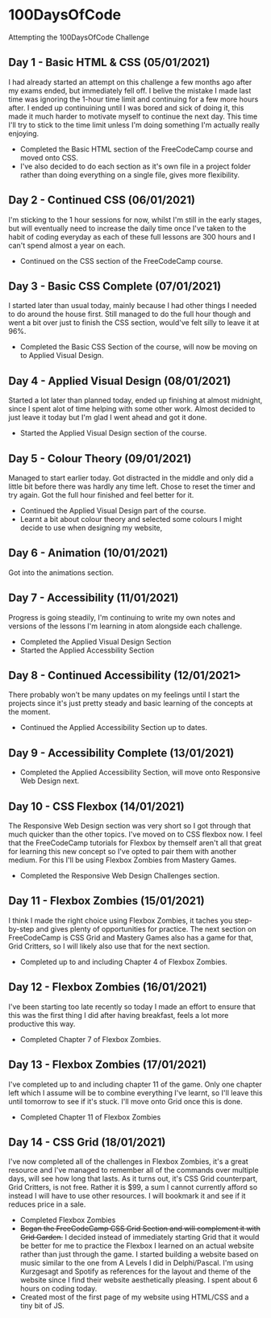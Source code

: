 # 100DaysOfCode
Attempting the 100DaysOfCode Challenge

## Day 1 - Basic HTML & CSS (05/01/2021)
I had already started an attempt on this challenge a few months ago after my exams ended, but immediately fell off. I belive the mistake I made last time was ignoring the 1-hour time limit and continuing for a few more hours after. I ended up continuining until I was bored and sick of doing it, this made it much harder to motivate myself to continue the next day. This time I'll try to stick to the time limit unless I'm doing something I'm actually really enjoying.
  - Completed the Basic HTML section of the FreeCodeCamp course and moved onto CSS.
  - I've also decided to do each section as it's own file in a project folder rather than doing everything on a single file, gives more flexibility.

## Day 2 - Continued CSS (06/01/2021)
I'm sticking to the 1 hour sessions for now, whilst I'm still in the early stages, but will eventually need to increase the daily time once I've taken to the habit of coding everyday as each of these full lessons are 300 hours and I can't spend almost a year on each.
 - Continued on the CSS section of the FreeCodeCamp course.

## Day 3 - Basic CSS Complete (07/01/2021)
I started later than usual today, mainly because I had other things I needed to do around the house first. Still managed to do the full hour though and went a bit over just to finish the CSS section, would've felt silly to leave it at 96%.
 - Completed the Basic CSS Section of the course, will now be moving on to Applied Visual Design.

## Day 4 - Applied Visual Design (08/01/2021)
Started a lot later than planned today, ended up finishing at almost midnight, since I spent alot of time helping with some other work. Almost decided to just leave it today but I'm glad I went ahead and got it done.
 - Started the Applied Visual Design section of the course.

## Day 5 - Colour Theory (09/01/2021)
Managed to start earlier today. Got distracted in the middle and only did a little bit before there was hardly any time left. Chose to reset the timer and try again. Got the full hour finished and feel better for it.
 - Continued the Applied Visual Design part of the course.
 - Learnt a bit about colour theory and selected some colours I might decide to use when designing my website,

## Day 6 - Animation (10/01/2021)
Got into the animations section.

## Day 7 - Accessibility (11/01/2021)
Progress is going steadily, I'm continuing to write my own notes and versions of the lessons I'm learning in atom alongside each challenge.
 - Completed the Applied Visual Design Section
 - Started the Applied Accessbility Section

## Day 8 - Continued Accessibility (12/01/2021>
There probably won't be many updates on my feelings until I start the projects since it's just pretty steady and basic learning of the concepts at the moment.
 - Continued the Applied Accessibility Section up to dates.
 
## Day 9 - Accessibility Complete (13/01/2021)
 - Completed the Applied Accessibility Section, will move onto Responsive Web Design next.
 
## Day 10 - CSS Flexbox (14/01/2021)
The Responsive Web Design section was very short so I got through that much quicker than the other topics. I've moved on to CSS flexbox now. I feel that the FreeCodeCamp tutorials for Flexbox by themself aren't all that great for learning this new concept so I've opted to pair them with another medium. For this I'll be using Flexbox Zombies from Mastery Games.
 - Completed the Responsive Web Design Challenges section.

## Day 11 - Flexbox Zombies (15/01/2021)
I think I made the right choice using Flexbox Zombies, it taches you step-by-step and gives plenty of opportunities for practice. The next section on FreeCodeCamp is CSS Grid and Mastery Games also has a game for that, Grid Critters, so I will likely also use that for the next section.
 - Completed up to and including Chapter 4 of Flexbox Zombies.

## Day 12 - Flexbox Zombies (16/01/2021)
I've been starting too late recently so today I made an effort to ensure that this was the first thing I did after having breakfast, feels a lot more productive this way.
 - Completed Chapter 7 of Flexbox Zombies.

## Day 13 - Flexbox Zombies (17/01/2021)
I've completed up to and including chapter 11 of the game. Only one chapter left which I assume will be to combine everything I've learnt, so I'll leave this until tomorrow to see if it's stuck. I'll move onto Grid once this is done.
 - Completed Chapter 11 of Flexbox Zombies
 
## Day 14 - CSS Grid (18/01/2021)
I've now completed all of the challenges in Flexbox Zombies, it's a great resource and I've managed to remember all of the commands over multiple days, will see how long that lasts. As it turns out, it's CSS Grid counterpart, Grid Critters, is not free. Rather it is $99, a sum I cannot currently afford so instead I will have to use other resources. I will bookmark it and see if it reduces price in a sale.
 - Completed Flexbox Zombies
 - ~~Began the FreeCodeCamp CSS Grid Section and will complement it with Grid Garden.~~
 I decided instead of immediately starting Grid that it would be better for me to practice the Flexbox I learned on an actual website rather than just through the game. I started building a website based on music similar to the one from A Levels I did in Delphi/Pascal. I'm using Kurzgesagt and Spotify as references for the layout and theme of the website since I find their website aesthetically pleasing. I spent about 6 hours on coding today.
  - Created most of the first page of my website using HTML/CSS and a tiny bit of JS. 
